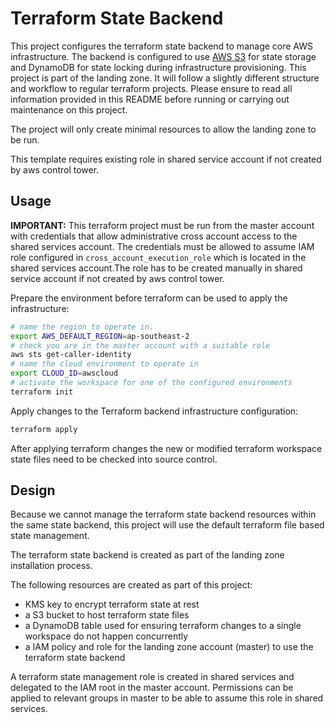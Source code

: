 # Terraform State Backend

This project configures the terraform state backend to manage core AWS infrastructure. The backend is configured to use [AWS S3](https://www.terraform.io/docs/backends/types/s3.html) for state storage and DynamoDB for state locking during infrastructure provisioning. This project is part of the landing zone. It will follow a slightly different structure and workflow to regular terraform projects. Please ensure to read all information provided in this README before running or carrying out maintenance on this project.

The project will only create minimal resources to allow the landing zone to be run.

This template requires existing role in shared service account if not created by aws control tower.



## Usage

**IMPORTANT:** This terraform project must be run from the master account with credentials that allow administrative cross account access to the shared services account. The credentials must be allowed to assume IAM role configured in `cross_account_execution_role` which is located in the shared services account.The role has to be created manually in shared service account if not created by aws control tower.


Prepare the environment before terraform can be used to apply the infrastructure:

```sh
# name the region to operate in.
export AWS_DEFAULT_REGION=ap-southeast-2
# check you are in the master account with a suitable role
aws sts get-caller-identity
# name the cloud environment to operate in
export CLOUD_ID=awscloud
# activate the workspace for one of the configured environments
terraform init

```


Apply changes to the Terraform backend infrastructure configuration:

```sh
terraform apply
```

After applying terraform changes the new or modified terraform workspace state files need to be checked into source control.

## Design

Because we cannot manage the terraform state backend resources within the same state backend, this project will use the default terraform file based state management.

The terraform state backend is created as part of the landing zone installation process.

The following resources are created as part of this project:

* KMS key to encrypt terraform state at rest
* a S3 bucket to host terraform state files
* a DynamoDB table used for ensuring terraform changes to a single workspace do not happen concurrently
* a IAM policy and role for the landing zone account (master) to use the terraform state backend

A terraform state management role is created in shared services and delegated to the IAM root in the master account. Permissions can be applied to relevant groups in master to be able to assume this role in shared services.
